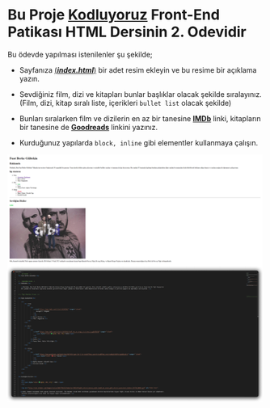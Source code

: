 # Bu Proje [Kodluyoruz](https://kodluyoruz.org) Front-End Patikası HTML Dersinin 2. Odevidir

Bu ödevde yapılması istenilenler şu şekilde;

- Sayfanıza [(***index.html***)](https://github.com/FuatBerke/kodluyoruz-odevler/blob/main/HTML%20Odev2/htmlodev2.html) bir adet resim ekleyin ve bu resime bir açıklama yazın.

- Sevdiğiniz film, dizi ve kitapları bunlar başlıklar olacak şekilde sıralayınız. (Film, dizi, kitap sıralı liste, içerikleri `bullet list` olacak şekilde)

- Bunları sıralarken film ve dizilerin en az bir tanesine [**IMDb**](https://www.imdb.com/) linki, kitapların bir tanesine de  [**Goodreads**](https://www.goodreads.com/)  linkini yazınız.

- Kurduğunuz yapılarda `block, inline` gibi elementler kullanmaya çalışın.

![](htmlodev2.png)